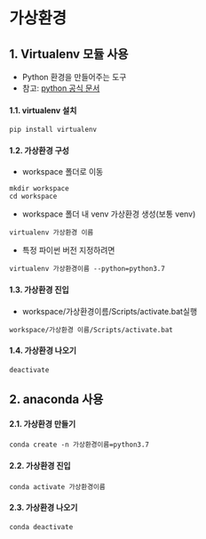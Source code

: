 # 가상환경


## 1. Virtualenv 모듈 사용
- Python 환경을 만들어주는 도구
- 참고: [python 공식 문서](https://docs.python.org/ko/3.7/tutorial/venv.html)


#### 1.1. virtualenv 설치
```
pip install virtualenv
```

#### 1.2. 가상환경 구성
- workspace 폴더로 이동 
```
mkdir workspace
cd workspace
```
- workspace 폴더 내 venv 가상환경 생성(보통 venv)
```
virtualenv 가상환경 이름  
```
- 특정 파이썬 버전 지정하려면
```
virtualenv 가상환경이름 --python=python3.7
```
#### 1.3. 가상환경 진입
- workspace/가상환경이름/Scripts/activate.bat실행
```
workspace/가상환경 이름/Scripts/activate.bat
```

#### 1.4. 가상환경 나오기
```
deactivate
```



## 2. anaconda 사용

#### 2.1. 가상환경 만들기
```
conda create -n 가상환경이름=python3.7
```

#### 2.2. 가상환경 진입
```
conda activate 가상환경이름
```
#### 2.3. 가상환경 나오기
```
conda deactivate
```

